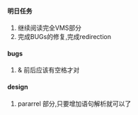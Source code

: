 #### 明日任务
1. 继续阅读完全VMS部分
2. 完成BUGs的修复,完成redirection
#### bugs 
1. & 前后应该有空格才对
#### design
1. pararrel 部分,只要增加语句解析就可以了